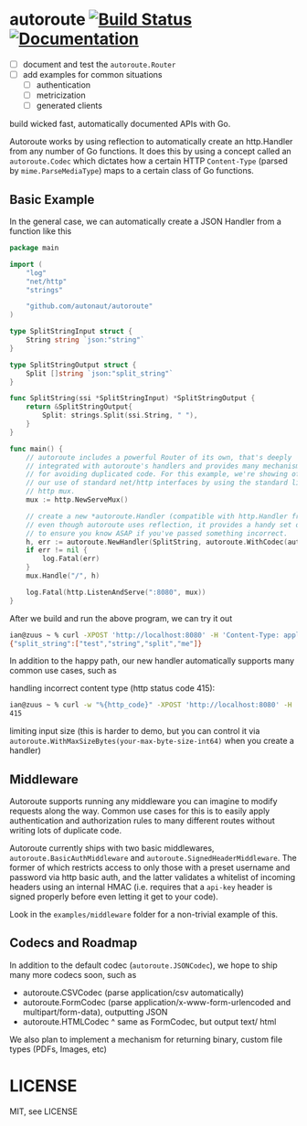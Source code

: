 autoroute [![Build Status](https://travis-ci.org/autonaut/autoroute.svg?branch=master)](https://travis-ci.org/autonaut/autoroute) [![Documentation](https://godoc.org/github.com/autonaut/autoroute?status.svg)](http://godoc.org/github.com/autonaut/autoroute)
======

- [ ] document and test the `autoroute.Router`
- [ ] add examples for common situations
	- [ ] authentication
	- [ ] metricization
	- [ ] generated clients

build wicked fast, automatically documented APIs with Go.

Autoroute works by using reflection to automatically create an http.Handler from 
any number of Go functions. It does this by using a concept called an `autoroute.Codec`
which dictates how a certain HTTP `Content-Type` (parsed by `mime.ParseMediaType`) maps to 
a certain class of Go functions.

## Basic Example

In the general case, we can automatically create a JSON Handler from a function like this

```go
package main

import (
	"log"
	"net/http"
	"strings"

	"github.com/autonaut/autoroute"
)

type SplitStringInput struct {
	String string `json:"string"`
}

type SplitStringOutput struct {
	Split []string `json:"split_string"`
}

func SplitString(ssi *SplitStringInput) *SplitStringOutput {
	return &SplitStringOutput{
		Split: strings.Split(ssi.String, " "),
	}
}

func main() {
	// autoroute includes a powerful Router of its own, that's deeply
	// integrated with autoroute's handlers and provides many mechanisms
	// for avoiding duplicated code. For this example, we're showing off
	// our use of standard net/http interfaces by using the standard library
	// http mux.
	mux := http.NewServeMux()

    // create a new *autoroute.Handler (compatible with http.Handler from the stdlib)
    // even though autoroute uses reflection, it provides a handy set of pre-validations
    // to ensure you know ASAP if you've passed something incorrect.
	h, err := autoroute.NewHandler(SplitString, autoroute.WithCodec(autoroute.JSONCodec))
	if err != nil {
		log.Fatal(err)
	}
	mux.Handle("/", h)

	log.Fatal(http.ListenAndServe(":8080", mux))
}
```

After we build and run the above program, we can try it out

```sh
ian@zuus ~ % curl -XPOST 'http://localhost:8080' -H 'Content-Type: application/json' -d '{"string":"test string split me"}' 
{"split_string":["test","string","split","me"]}
```

In addition to the happy path, our new handler automatically supports many common use cases, such as 

handling incorrect content type (http status code 415):

```sh
ian@zuus ~ % curl -w "%{http_code}" -XPOST 'http://localhost:8080' -H 'Content-Type: application/potatoes' -d '{"string":"test string split me"}'
415
```

limiting input size (this is harder to demo, but you can control it via `autoroute.WithMaxSizeBytes(your-max-byte-size-int64)` when you create a handler)

## Middleware

Autoroute supports running any middleware you can imagine to modify requests along the way. Common use cases for this is to easily apply authentication and authorization rules to many different routes without writing lots of duplicate code.

Autoroute currently ships with two basic middlewares, `autoroute.BasicAuthMiddleware` and `autoroute.SignedHeaderMiddleware`. The former of which restricts access to only those with a preset username and password via http basic auth, and the latter validates a whitelist of incoming headers using an internal HMAC (i.e. requires that a `api-key` header is signed properly before even letting it get to your code). 

Look in the `examples/middleware` folder for a non-trivial example of this.

## Codecs and Roadmap

In addition to the default codec (`autoroute.JSONCodec`), we hope to ship many more codecs soon, such as 

- autoroute.CSVCodec (parse application/csv automatically)
- autoroute.FormCodec (parse application/x-www-form-urlencoded and multipart/form-data), outputting JSON
- autoroute.HTMLCodec ^ same as FormCodec, but output text/ html

We also plan to implement a mechanism for returning binary, custom file types (PDFs, Images, etc) 

LICENSE
======

MIT, see LICENSE